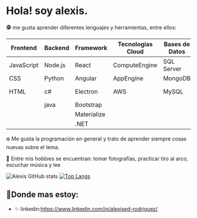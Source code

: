 # Hola!  soy alexis.

🕵 me gusta aprender diferentes lenguajes y herramientas, entre ellos:

| Frontend   | Backend | Framework   | Tecnologías Cloud | Bases de Datos | DevOPs              |
| ---------- | ------- | ----------- | ----------------- | -------------- | ------------------- |
| JavaScript | Node.js | React       | ComputeEngine     | SQL Server     | GIT                 |
| CSS        | Python  | Angular     | AppEngine         | MongoDB        | Docker              |
| HTML       | c#      | Electron    | AWS               | MySQL          | Metodologías Agiles |
|            | java    | Bootstrap   |                   |                |                     |
|            |         | Materialize |                   |                |                     |
|            |         | .NET        |                   |                |                     |



❄️ Me gusta la programación en general y trato de aprender siempre cosas nuevas sobre el tema.

🎲 Entre mis hobbies se encuentran: tomar fotografías, practicar tiro al arco, escuchar música y lee

![Alexis GitHub stats](https://github-readme-stats.vercel.app/api?username=Alexised&hide=contribs,prs&theme=tokyonight&show_icons=true) [![Top Langs](https://github-readme-stats.vercel.app/api/top-langs/?username=Alexised&layout=compact&theme=tokyonight)](https://github.com/majoledesma/github-readme-stats)



## 💚**Donde mas estoy:**

- ✨ linkedin:https://www.linkedin.com/in/alexised-rodriguez/
